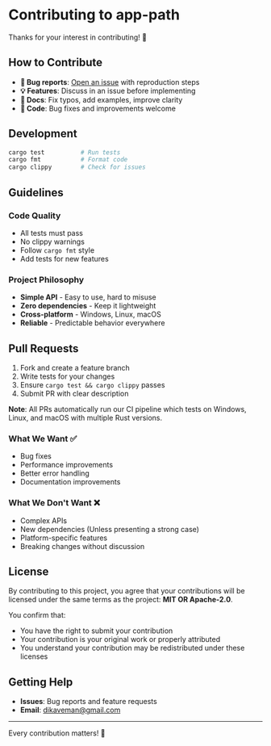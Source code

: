 # Contributing to app-path

Thanks for your interest in contributing! 🦀

## How to Contribute

- **🐛 Bug reports**: [Open an issue](https://github.com/DK26/app-path-rs/issues) with reproduction steps
- **💡 Features**: Discuss in an issue before implementing
- **📝 Docs**: Fix typos, add examples, improve clarity
- **🔧 Code**: Bug fixes and improvements welcome

## Development

```bash
cargo test          # Run tests
cargo fmt           # Format code  
cargo clippy        # Check for issues
```

## Guidelines

### Code Quality
- All tests must pass
- No clippy warnings
- Follow `cargo fmt` style
- Add tests for new features

### Project Philosophy
- **Simple API** - Easy to use, hard to misuse
- **Zero dependencies** - Keep it lightweight
- **Cross-platform** - Windows, Linux, macOS
- **Reliable** - Predictable behavior everywhere

## Pull Requests

1. Fork and create a feature branch
2. Write tests for your changes
3. Ensure `cargo test && cargo clippy` passes
4. Submit PR with clear description

**Note**: All PRs automatically run our CI pipeline which tests on Windows, Linux, and macOS with multiple Rust versions.

### What We Want ✅
- Bug fixes
- Performance improvements
- Better error handling
- Documentation improvements

### What We Don't Want ❌
- Complex APIs
- New dependencies (Unless presenting a strong case)
- Platform-specific features
- Breaking changes without discussion

## License

By contributing to this project, you agree that your contributions will be licensed under the same terms as the project: **MIT OR Apache-2.0**.

You confirm that:
- You have the right to submit your contribution
- Your contribution is your original work or properly attributed
- You understand your contribution may be redistributed under these licenses

## Getting Help

- **Issues**: Bug reports and feature requests
- **Email**: dikaveman@gmail.com

---

Every contribution matters! 🚀